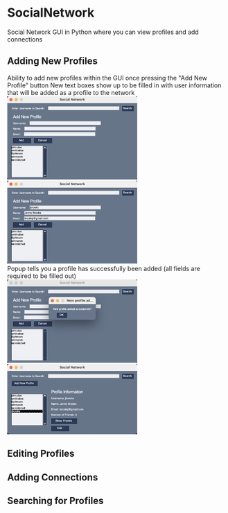 # SocialNetwork
Social Network GUI in Python where you can view profiles and add connections

## Adding New Profiles
Ability to add new profiles within the GUI once pressing the "Add New Profile" button
New text boxes show up to be filled in with user information that will be added as a profile to the network<br>
<img src="images/addNew.png" width="300">
<img src="images/addNew2.png" width="300"><br>
Popup tells you a profile has successfully been added (all fields are required to be filled out)<br>
<img src="images/addNewSuccess.png" width="300">
<img src="images/ProfileAdded.png" width="300"><br>

## Editing Profiles

## Adding Connections

## Searching for Profiles
